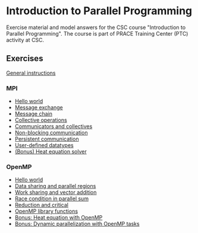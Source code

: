 # Introduction to Parallel Programming

Exercise material and model answers for the CSC course "Introduction to
Parallel Programming". The course is part of PRACE Training Center
(PTC) activity at CSC.

## Exercises

[General instructions](exercise-instructions.md)


### MPI

 - [Hello world](mpi/hello-world/)
 - [Message exchange](mpi/message-exchange/)
 - [Message chain](mpi/message-chain/)
 - [Collective operations](mpi/collectives/)
 - [Communicators and collectives](communicator)
 - [Non-blocking communication](mpi/non-blocking/)
 - [Persistent communication](mpi/persistent/)
 - [User-defined datatypes](mpi/datatypes/)
 - [(Bonus) Heat equation solver](mpi/heat-equation/)

### OpenMP

 - [Hello world](openmp/hello-world/)
 - [Data sharing and parallel regions](openmp/data-sharing/)
 - [Work sharing and vector addition](openmp/work-sharing/)
 - [Race condition in parallel sum](openmp/race-condition/)
 - [Reduction and critical](openmp/reduction/)
 - [OpenMP library functions](openmp/lib-funcs/)
 - [Bonus: Heat equation with OpenMP](openmp/heat-equation)
 - [Bonus: Dynamic parallelization with OpenMP tasks](openmp/tasks)
